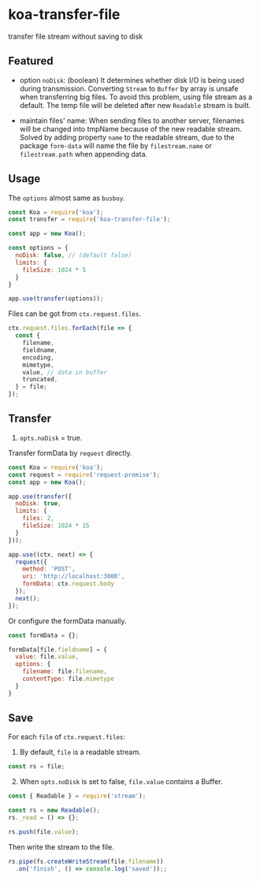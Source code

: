 # koa-transfer-file
transfer file stream without saving to disk

## Featured
- option `noDisk`: (boolean) It determines whether disk I/O is being used during transmission. Converting `Stream` to `Buffer` by array is unsafe when transferring big files. To avoid this problem, using file stream as a default. The temp file will be deleted after new `Readable` stream is built.

- maintain files' name: When sending files to another server, filenames will be changed into tmpName because of the new readable stream. Solved by adding property `name` to the readable stream, due to the package `form-data` will name the file by `filestream.name` or `filestream.path` when appending data.

## Usage
The `options` almost same as `busboy`.
```js
const Koa = require('koa');
const transfer = require('koa-transfer-file');

const app = new Koa();

const options = {
  noDisk: false, // (default false)
  limits: {
    fileSize: 1024 * 5
  }
}

app.use(transfer(options));
```

Files can be got from `ctx.request.files`.
```js
ctx.request.files.forEach(file => {
  const {
    filename,
    fieldname,
    encoding,
    mimetype,
    value, // data in buffer
    truncated,
  } = file;
});
```

## Transfer
1. `opts.noDisk` = true.

Transfer formData by `request` directly.
```js
const Koa = require('koa');
const request = require('request-promise');
const app = new Koa();

app.use(transfer({
  noDisk: true,
  limits: {
    files: 2,
    fileSize: 1024 * 15
  }
}));

app.use((ctx, next) => {
  request({
    method: 'POST',
    uri: 'http://localhost:3000',
    formData: ctx.request.body
  });
  next();
});
```

Or configure the formData manually.
```js
const formData = {};

formData[file.fieldname] = {
  value: file.value,
  options: {
    filename: file.filename,
    contentType: file.mimetype
  }
}
```

## Save
For each `file` of `ctx.request.files`:

1. By default, `file` is a readable stream.
```js
const rs = file;
```

2. When `opts.noDisk` is set to false, `file.value` contains a Buffer.
```js
const { Readable } = require('stream');

const rs = new Readable();
rs._read = () => {};

rs.push(file.value);
```

Then write the stream to the file.
```js
rs.pipe(fs.createWriteStream(file.filename))
  .on('finish', () => console.log('saved'));;
```
